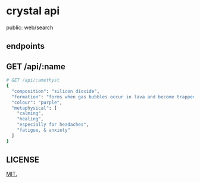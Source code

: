 crystal api
===========

public: web/search

endpoints
---------

## GET /api/:name
```bash
# GET /api/:amethyst
{
  "composition": "silicon dioxide",
  "formation": "forms when gas bubbles occur in lava and become trapped",
  "colour": "purple",
  "metaphysical": [
    "calming",
    "healing",
    "especially for headaches",
    "fatigue, & anxiety"
  ]
}
```

LICENSE
-------

[MIT.](LICENSE)
